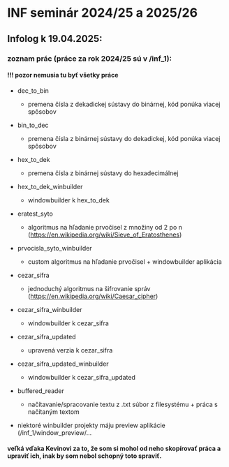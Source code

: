 # INF seminár 2024/25 a 2025/26
## Infolog k 19.04.2025:
### zoznam prác (práce za rok 2024/25 sú v /inf_1):
#### !!! pozor nemusia tu byť všetky práce
  - dec_to_bin
      - premena čísla z dekadickej sústavy do binárnej, kód ponúka viacej spôsobov 
  - bin_to_dec
      - premena čísla z binárnej sústavy do dekadickej, kód ponúka viacej spôsobov
  - hex_to_dek
      - premena čísla z binárnej sústavy do hexadecimálnej
  - hex_to_dek_winbuilder
     - windowbuilder k hex_to_dek
  - eratest_syto
     - algoritmus na hľadanie prvočisel z množiny od 2 po n (https://en.wikipedia.org/wiki/Sieve_of_Eratosthenes)
  - prvocisla_syto_winbuilder
      - custom algoritmus na hľadanie prvočisel + windowbuilder aplikácia
  - cezar_sifra
       - jednoduchý algoritmus na šifrovanie správ (https://en.wikipedia.org/wiki/Caesar_cipher)
  - cezar_sifra_winbuilder
       - windowbuilder k cezar_sifra
  - cezar_sifra_updated
      - upravená verzia k cezar_sifra
  - cezar_sifra_updated_winbuilder
      -  windowbuilder k cezar_sifra_updated
  - buffered_reader
      - načítavanie/spracovanie textu z .txt súbor z filesystému + práca s načítaným textom

- niektoré winbuilder projekty máju preview aplikácie (/inf_1/window_preview/...
#### veľká vďaka Kevinovi za to, že som si mohol od neho skopírovať práca a upraviť ich, inak by som nebol schopný toto spraviť.
  
